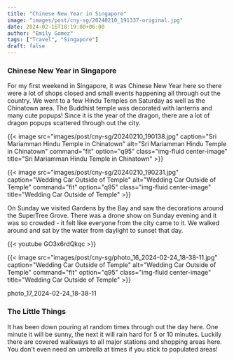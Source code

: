```yaml
---
title: "Chinese New Year in Singapore"
image: "images/post/cny-sg/20240210_191337-original.jpg"
date: 2024-02-16T18:19:00+06:00
author: "Emily Gomez"
tags: ["Travel", "Singapore"]
draft: false
---
```


### Chinese New Year in Singapore
For my first weekend in Singapore, it was Chinese New Year here so there were a lot of shops closed and small events happening all through out the country. We went to a few Hindu Temples on Saturday as well as the Chinatown area. The Buddhist temple was decorated with lanterns and many cute popups! Since it is the year of the dragon, there are a lot of dragon popups scattered through out the city.

{{< image src="images/post/cny-sg/20240210_190138.jpg" caption="Sri Mariamman Hindu Temple in Chinatown" alt="Sri Mariamman Hindu Temple in Chinatown" command="fit" option="q95" class="img-fluid center-image" title="Sri Mariamman Hindu Temple in Chinatown" >}}

{{< image src="images/post/cny-sg/20240210_190231.jpg" caption="Wedding Car Outside of Temple" alt="Wedding Car Outside of Temple" command="fit" option="q95" class="img-fluid center-image" title="Wedding Car Outside of Temple" >}}

On Sunday we visited Gardens by the Bay and saw the decorations around the SuperTree Grove. There was a drone show on Sunday evening and it was so crowded - it felt like everyone from the city came to it. We walked around and sat by the water from daylight to sunset that day.

{{< youtube GO3x6rdQkqc >}}

{{< image src="images/post/cny-sg/photo_16_2024-02-24_18-38-11.jpg" caption="Wedding Car Outside of Temple" alt="Wedding Car Outside of Temple" command="fit" option="q95" class="img-fluid center-image" title="Wedding Car Outside of Temple" >}}



photo_17_2024-02-24_18-38-11


### The Little Things
It has been down pouring at random times through out the day here. One minute it will be sunny, the next it will rain hard for 5 or 10 minutes. Luckily there are covered walkways to all major stations and shopping areas here. You don't even need an umbrella at times if you stick to populated areas!